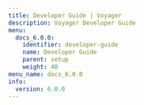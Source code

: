 ```yaml
---
title: Developer Guide | Voyager
description: Voyager Developer Guide
menu:
  docs_6.0.0:
    identifier: developer-guide
    name: Developer Guide
    parent: setup
    weight: 40
menu_name: docs_6.0.0
info:
  version: 6.0.0
---
```


